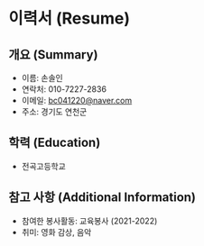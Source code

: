 # 이력서 (Resume)

## 개요 (Summary)
- 이름: 손솔인
- 연락처: 010-7227-2836
- 이메일: bc041220@naver.com
- 주소: 경기도 연천군

## 학력 (Education)
- 전곡고등학교

## 참고 사항 (Additional Information)
- 참여한 봉사활동: 교육봉사 (2021-2022)
- 취미: 영화 감상, 음악

